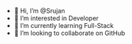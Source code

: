 - 👋 Hi, I’m @Srujan
- 👀 I’m interested in Developer
- 🌱 I’m currently learning Full-Stack
- 💞️ I’m looking to collaborate on GitHub

<!---
thenameisSrujan/thenameisSrujan is a ✨ special ✨ repository because its `README.md` (this file) appears on your GitHub profile.
You can click the Preview link to take a look at your changes.
--->
